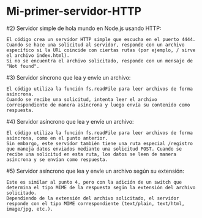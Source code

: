 # Mi-primer-servidor-HTTP

#2) Servidor simple de hola mundo en Node.js usando HTTP:

    El código crea un servidor HTTP simple que escucha en el puerto 4444.
    Cuando se hace una solicitud al servidor, responde con un archivo específico si la URL coincide con ciertas rutas (por ejemplo, / sirve el archivo index.html).
    Si no se encuentra el archivo solicitado, responde con un mensaje de "Not found".

#3) Servidor síncrono que lea y envíe un archivo:

    El código utiliza la función fs.readFile para leer archivos de forma asíncrona.
    Cuando se recibe una solicitud, intenta leer el archivo correspondiente de manera asíncrona y luego envía su contenido como respuesta.

#4) Servidor asíncrono que lea y envíe un archivo:

    El código utiliza la función fs.readFile para leer archivos de forma asíncrona, como en el punto anterior.
    Sin embargo, este servidor también tiene una ruta especial /registro que maneja datos enviados mediante una solicitud POST. Cuando se recibe una solicitud en esta ruta, los datos se leen de manera asíncrona y se envían como respuesta.

#5) Servidor asíncrono que lea y envíe un archivo según su extensión:

    Este es similar al punto 4, pero con la adición de un switch que determina el tipo MIME de la respuesta según la extensión del archivo solicitado.
    Dependiendo de la extensión del archivo solicitado, el servidor responde con el tipo MIME correspondiente (text/plain, text/html, image/jpg, etc.).
